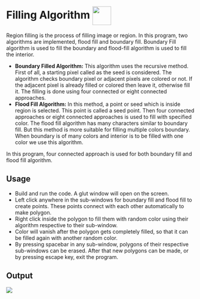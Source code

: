 
  
  
# Filling Algorithm <img src="https://www.opengl.org/img/opengl_logo.png" height=50 align="center">
Region filling is the process of filling image or region. In this program, two algorithms are implemented, flood fill and boundary fill. Boundary Fill algorithm is used to fill the boundary and flood-fill algorithm is used to fill the interior.
 
- **Boundary Filled Algorithm:** This algorithm uses the recursive method. First of all, a starting pixel called as the seed is considered. The algorithm checks boundary pixel or adjacent pixels are colored or not. If the adjacent pixel is already filled or colored then leave it, otherwise fill it. The filling is done using four connected or eight connected approaches. 
- **Flood Fill Algorithm:** In this method, a point or seed which is inside region is selected. This point is called a seed point. Then four connected approaches or eight connected approaches is used to fill with specified color. The flood fill algorithm has many characters similar to boundary fill. But this method is more suitable for filling multiple colors boundary. When boundary is of many colors and interior is to be filled with one color we use this algorithm.

In this program, four connected approach is used for both boundary fill and flood fill algorithm. 
## Usage
- Build and run the code. A glut window will open on the screen.
- Left click anywhere in the sub-windows for boundary fill and flood fill to create points. These points connect with each other automatically to make polygon. 
- Right click inside the polygon to fill them with random color using their algorithm respective to their sub-window. 
- Color will vanish after the polygon gets completely filled, so that it can be filled again with another random color.
- By pressing spacebar in any sub-window, polygons of their respective sub-windows can be erased. After that new polygons can be made, or by pressing escape key, exit the program.    
 
## Output
<img src="https://user-images.githubusercontent.com/46368329/123795214-66556800-d901-11eb-8e83-65e327c08a89.gif"> 